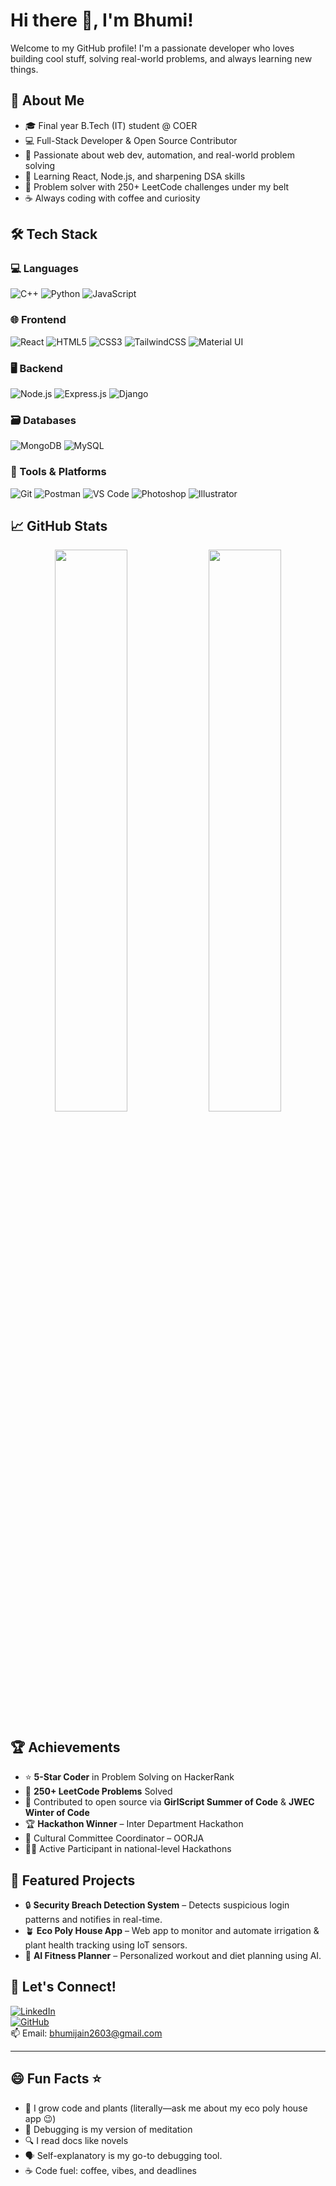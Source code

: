 # Hi there 👋, I'm Bhumi!

Welcome to my GitHub profile! I'm a passionate developer who loves building cool stuff, solving real-world problems, and always learning new things.  

## 👤 About Me

- 🎓 Final year B.Tech (IT) student @ COER  
- 💻 Full-Stack Developer & Open Source Contributor  
- 🚀 Passionate about web dev, automation, and real-world problem solving  
- 🌱 Learning React, Node.js, and sharpening DSA skills  
- 🧠 Problem solver with 250+ LeetCode challenges under my belt  
- ☕ Always coding with coffee and curiosity


## 🛠️ Tech Stack

### 💻 Languages
![C++](https://img.shields.io/badge/C++-00599C?style=for-the-badge&logo=c%2B%2B&logoColor=white)
![Python](https://img.shields.io/badge/Python-3776AB?style=for-the-badge&logo=python&logoColor=white)
![JavaScript](https://img.shields.io/badge/JavaScript-F7DF1E?style=for-the-badge&logo=javascript&logoColor=000)

### 🌐 Frontend
![React](https://img.shields.io/badge/React-20232A?style=for-the-badge&logo=react&logoColor=61DAFB)
![HTML5](https://img.shields.io/badge/HTML5-E34F26?style=for-the-badge&logo=html5&logoColor=white)
![CSS3](https://img.shields.io/badge/CSS3-1572B6?style=for-the-badge&logo=css3&logoColor=white)
![TailwindCSS](https://img.shields.io/badge/TailwindCSS-38B2AC?style=for-the-badge&logo=tailwind-css&logoColor=white)
![Material UI](https://img.shields.io/badge/MaterialUI-007FFF?style=for-the-badge&logo=mui&logoColor=white)

### 🖥️ Backend
![Node.js](https://img.shields.io/badge/Node.js-339933?style=for-the-badge&logo=nodedotjs&logoColor=white)
![Express.js](https://img.shields.io/badge/Express.js-000000?style=for-the-badge&logo=express&logoColor=white)
![Django](https://img.shields.io/badge/Django-092E20?style=for-the-badge&logo=django&logoColor=white)

### 🗃️ Databases
![MongoDB](https://img.shields.io/badge/MongoDB-4EA94B?style=for-the-badge&logo=mongodb&logoColor=white)
![MySQL](https://img.shields.io/badge/MySQL-005C84?style=for-the-badge&logo=mysql&logoColor=white)

### 🧰 Tools & Platforms
![Git](https://img.shields.io/badge/Git-F05032?style=for-the-badge&logo=git&logoColor=white)
![Postman](https://img.shields.io/badge/Postman-FF6C37?style=for-the-badge&logo=postman&logoColor=white)
![VS Code](https://img.shields.io/badge/VS%20Code-007ACC?style=for-the-badge&logo=visual-studio-code&logoColor=white)
![Photoshop](https://img.shields.io/badge/Photoshop-31A8FF?style=for-the-badge&logo=adobephotoshop&logoColor=white)
![Illustrator](https://img.shields.io/badge/Illustrator-FF9A00?style=for-the-badge&logo=adobeillustrator&logoColor=white)

## 📈 GitHub Stats

<p align="center">
  <img width="48%" src="https://github-readme-stats.vercel.app/api?username=bhumi-125&show_icons=true&theme=radical" />
  <img width="48%" src="https://github-readme-streak-stats.herokuapp.com?user=bhumi-125&theme=radical" />
</p>


## 🏆 Achievements

- ⭐ **5-Star Coder** in Problem Solving on HackerRank  
- 🔧 **250+ LeetCode Problems** Solved  
- 🌟 Contributed to open source via **GirlScript Summer of Code** & **JWEC Winter of Code**  
- 🏆 **Hackathon Winner** – Inter Department Hackathon  
- 💃 Cultural Committee Coordinator – OORJA  
- 👩‍💻 Active Participant in national-level Hackathons


## 📌 Featured Projects
- 🔒 **Security Breach Detection System** – Detects suspicious login patterns and notifies in real-time.  
- 🪴 **Eco Poly House App** – Web app to monitor and automate irrigation & plant health tracking using IoT sensors.  
- 💪 **AI Fitness Planner** – Personalized workout and diet planning using AI.  

## 🔗 Let's Connect!

[![LinkedIn](https://img.shields.io/badge/-LinkedIn-blue?style=flat-square&logo=linkedin)](https://linkedin.com/in/bhumi-jain-55b12621a)  
[![GitHub](https://img.shields.io/badge/-GitHub-000?style=flat-square&logo=github)](https://github.com/bhumi-125)  
📫 Email: [bhumijain2603@gmail.com](mailto:bhumijain2603@gmail.com)

---

## 😄 Fun Facts ⭐️
- 🌱 I grow code and plants (literally—ask me about my eco poly house app 😉)
- 🧩 Debugging is my version of meditation
- 🔍 I read docs like novels
- 🗣️ Self-explanatory is my go-to debugging tool.
- ☕ Code fuel: coffee, vibes, and deadlines
 
